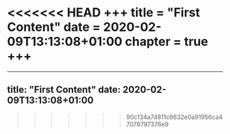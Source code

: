 <<<<<<< HEAD
+++
title = "First Content"
date = 2020-02-09T13:13:08+01:00
chapter = true
+++
=======
---
title: "First Content"
date: 2020-02-09T13:13:08+01:00
---
>>>>>>> 90c134a74811c6632e0a91956ca47078797376e9

